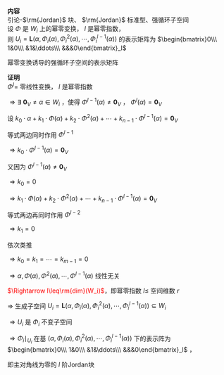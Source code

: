 **内容**  
引论-$\rm{Jordan}$ 块、 $\rm{Jordan}$ 标准型、强循环子空间  
设 $\Phi$ 是 $W_i$ 上的幂零变换， $l$ 是幂零指数，  
则 $U_i=\mathbf L(\alpha,\Phi_i(\alpha),\Phi^2_i(\alpha),\cdots,\Phi^{l-1}_i(\alpha))$ 的表示矩阵为 $\begin{bmatrix}0\\\ 1&0\\\ &1&\ddots\\\ &&&0\end{bmatrix}_l$  
  
幂零变换诱导的强循环子空间的表示矩阵  
  
**证明**  
$\Phi^{l}=$ 零线性变换， $l$ 是幂零指数  
  
$\Rightarrow\exists\ \mathbf0_V\neq\alpha\in W_i$ ，使得 $\Phi^{l-1}(\alpha)\neq\mathbf0_V$ ， $\Phi^{l}(\alpha)=\mathbf0_V$  
  
设 $k_0\cdot\alpha+k_1\cdot\Phi(\alpha)+k_2\cdot\Phi^2(\alpha)+\cdots+k_{n-1}\cdot\Phi^{l-1}(\alpha)=\mathbf0_V$  
  
等式两边同时作用 $\Phi^{l-1}$  
  
$\Rightarrow k_0\cdot\Phi^{l-1}(\alpha)=\mathbf0_V$  
  
又因为 $\Phi^{l-1}(\alpha)\neq\mathbf0_V$  
  
$\Rightarrow k_0=0$  
  
$\Rightarrow k_1\cdot\Phi(\alpha)+k_2\cdot\Phi^2(\alpha)+\cdots+k_{n-1}\cdot\Phi^{l-1}(\alpha)=\mathbf0_V$  
  
等式两边再同时作用 $\Phi^{l-2}$  
  
$\Rightarrow k_1=0$  
  
依次类推  
  
$\Rightarrow k_0=k_1=\cdots=k_{m-1}=0$  
  
$\Rightarrow\alpha,\Phi(\alpha),\Phi^2(\alpha),\cdots,\Phi^{l-1}(\alpha)$ 线性无关  
  
<font color=red>$\Rightarrow l\leq\rm{dim}(W_i)$</font>，即幂零指数 $l\leq$ 空间维数 $r$  
  
$\Rightarrow$ 生成子空间 $U_i=\mathbf L(\alpha,\Phi_i(\alpha),\Phi^2_i(\alpha),\cdots,\Phi^{l-1}_i(\alpha))\subseteq W_i$  
  
$\Rightarrow U_i$ 是 $\Phi_i$ 不变子空间  
  
$\Rightarrow\Phi_i\mid_{U_i}$ 在基 $(\alpha,\Phi_i(\alpha),\Phi^2_i(\alpha),\cdots,\Phi^{l-1}_i(\alpha))$ 下的表示阵为 $\begin{bmatrix}0\\\ 1&0\\\ &1&\ddots\\\ &&&0\end{bmatrix}_l$ ，  
  
即主对角线为零的 $l$ 阶Jordan块  
